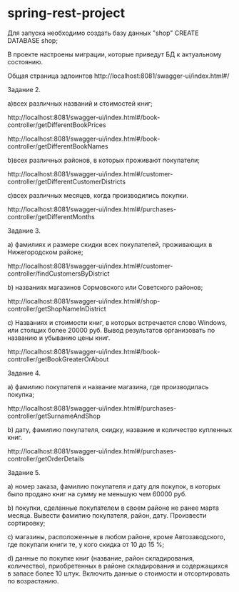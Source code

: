 # spring-rest-project

Для запуска необходимо создать базу данных "shop"   CREATE DATABASE shop;

В проекте настроены миграции, которые приведут БД к актуальному состоянию.

Общая страница эдпоинтов http://localhost:8081/swagger-ui/index.html#/



Задание 2.

a)всех различных названий и стоимостей книг;

http://localhost:8081/swagger-ui/index.html#/book-controller/getDifferentBookPrices

http://localhost:8081/swagger-ui/index.html#/book-controller/getDifferentBookNames

b)всех различных районов, в которых проживают покупатели;

http://localhost:8081/swagger-ui/index.html#/customer-controller/getDifferentCustomerDistricts

c)всех различных месяцев, когда производились покупки.

http://localhost:8081/swagger-ui/index.html#/purchases-controller/getDifferentMonths

Задание 3.

a)	фамилиях и размере скидки всех покупателей, проживающих в Нижегородском районе;

http://localhost:8081/swagger-ui/index.html#/customer-controller/findCustomersByDistrict

b)	названиях магазинов Сормовского или Советского районов;

http://localhost:8081/swagger-ui/index.html#/shop-controller/getShopNameInDistrict

c)	Названиях  и стоимости книг, в которых встречается слово Windows, или стоящих более 20000 руб. Вывод результатов организовать по названию и убыванию цены книг.

http://localhost:8081/swagger-ui/index.html#/book-controller/getBookGreaterOrAbout

Задание 4.

a) фамилию покупателя и название магазина, где производилась покупка;

http://localhost:8081/swagger-ui/index.html#/purchases-controller/getSurnameAndShop

b) дату, фамилию покупателя, скидку, название и количество купленных книг.

http://localhost:8081/swagger-ui/index.html#/purchases-controller/getOrderDetails

Задание 5.

a) номер заказа, фамилию покупателя и дату для покупок, в которых было продано книг на сумму не меньшую чем 60000 руб.



b) покупки, сделанные покупателем в своем районе не ранее марта месяца. Вывести фамилию покупателя, район, дату. Произвести сортировку;



c) магазины, расположенные в любом районе, кроме Автозаводского, где покупали книги те, у кого скидка от 10 до 15 %;



d) данные по покупке книг (название, район складирования, количество), приобретенных в районе складирования и содержащихся в запасе более 10 штук. Включить данные о стоимости и отсортировать по возрастанию. 

